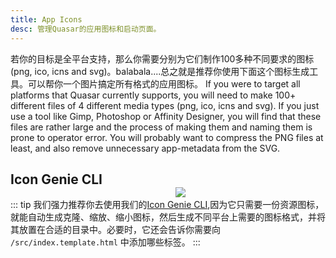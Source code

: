 ```yaml
---
title: App Icons
desc: 管理Quasar的应用图标和启动页面。
---
```

若你的目标是全平台支持，那么你需要分别为它们制作100多种不同要求的图标(png, ico, icns and svg)。balabala....总之就是推荐你使用下面这个图标生成工具。可以帮你一个图片搞定所有格式的应用图标。
If you were to target all platforms that Quasar currently supports, you will need to make 100+ different files of 4 different media types (png, ico, icns and svg). If you just use a tool like Gimp, Photoshop or Affinity Designer, you will find that these files are rather large and the process of making them and naming them is prone to operator error. You will probably want to compress the PNG files at least, and also remove unnecessary app-metadata from the SVG.

<img src="https://cdn.quasar.dev/img/iconfactory.png" style="float:right;max-width:15%;min-width:240px;padding-top:40px" />

## Icon Genie CLI

::: tip
我们强力推荐你去使用我们的[Icon Genie CLI](/icongenie/introduction),因为它只需要一份资源图标，就能自动生成克隆、缩放、缩小图标，然后生成不同平台上需要的图标格式，并将其放置在合适的目录中。必要时，它还会告诉你需要向 `/src/index.template.html` 中添加哪些标签。
:::
